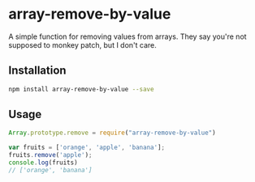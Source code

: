 # array-remove-by-value

A simple function for removing values from arrays. They say you're not supposed to monkey patch, but I don't care.

## Installation

```sh
npm install array-remove-by-value --save
```

## Usage

```js
Array.prototype.remove = require("array-remove-by-value")

var fruits = ['orange', 'apple', 'banana'];
fruits.remove('apple');
console.log(fruits)
// ['orange', 'banana']
```
